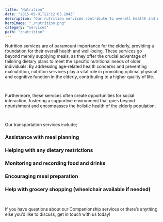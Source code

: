 ```yaml
---
title: "Nutrition"
date: "2015-05-01T22:12:03.284Z"
description: "Our nutrition services contribute to overall health and well-being by ensuring that our clients receive balanced and nutritious meals tailored to their specific dietary needs."
heroImage: "./nutrition.png"
category: "services"
path: "/nutrition"
---
```


Nutrition services are of paramount importance for the elderly, providing a foundation for their overall health and well-being. These services go beyond merely supplying meals, as they offer the crucial advantage of tailoring dietary plans to meet the specific nutritional needs of older individuals. By addressing age-related health concerns and preventing malnutrition, nutrition services play a vital role in promoting optimal physical and cognitive function in the elderly, contributing to a higher quality of life.

</br>
<p>
Furthermore, these services often create opportunities for social interaction, fostering a supportive environment that goes beyond nourishment and encompasses the holistic health of the elderly population.</p>

</br>
<p>Our transportation services include;</p>

### Assistance with meal planning

### Helping with any dietary restrictions

### Monitoring and recording food and drinks

### Encouraging meal preparation

### Help with grocery shopping (wheelchair available if needed)

</br>
<p>If you have questions about our Companionship services or there’s anything else you’d like to discuss, get in touch with us today!</p>
